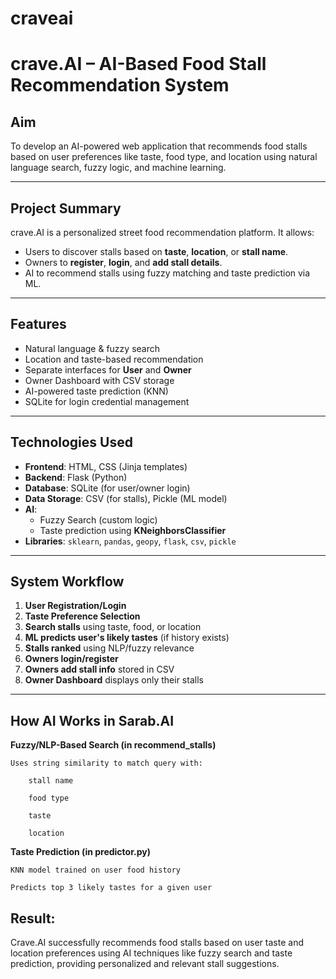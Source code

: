 # craveai
# crave.AI – AI-Based Food Stall Recommendation System

##  Aim
To develop an AI-powered web application that recommends food stalls based on user preferences like taste, food type, and location using natural language search, fuzzy logic, and machine learning.

---

##  Project Summary

crave.AI is a personalized street food recommendation platform. It allows:
- Users to discover stalls based on **taste**, **location**, or **stall name**.
- Owners to **register**, **login**, and **add stall details**.
- AI to recommend stalls using fuzzy matching and taste prediction via ML.

---

##  Features

-  Natural language & fuzzy search
-  Location and taste-based recommendation
-  Separate interfaces for **User** and **Owner**
-  Owner Dashboard with CSV storage
-  AI-powered taste prediction (KNN)
-  SQLite for login credential management

---

##  Technologies Used

- **Frontend**: HTML, CSS (Jinja templates)
- **Backend**: Flask (Python)
- **Database**: SQLite (for user/owner login)
- **Data Storage**: CSV (for stalls), Pickle (ML model)
- **AI**: 
  - Fuzzy Search (custom logic)
  - Taste prediction using **KNeighborsClassifier**
- **Libraries**: `sklearn`, `pandas`, `geopy`, `flask`, `csv`, `pickle`

---

##  System Workflow

1. **User Registration/Login**
2. **Taste Preference Selection**
3. **Search stalls** using taste, food, or location
4. **ML predicts user's likely tastes** (if history exists)
5. **Stalls ranked** using NLP/fuzzy relevance
6. **Owners login/register**
7. **Owners add stall info** stored in CSV
8. **Owner Dashboard** displays only their stalls

---
## How AI Works in Sarab.AI
 **Fuzzy/NLP-Based Search (in recommend_stalls)**

    Uses string similarity to match query with:

        stall name

        food type

        taste

        location

 **Taste Prediction (in predictor.py)**

    KNN model trained on user food history

    Predicts top 3 likely tastes for a given user

## Result:
Crave.AI successfully recommends food stalls based on user taste and location preferences using AI techniques like fuzzy search and taste prediction, providing personalized and relevant stall suggestions.
